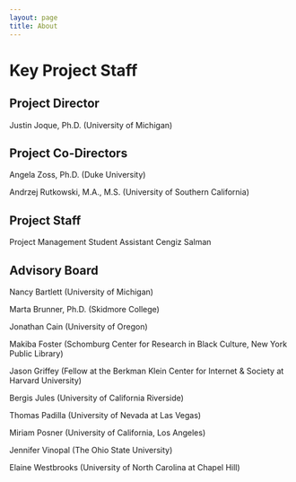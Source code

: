 ```yaml
---
layout: page
title: About
---
```


# Key Project Staff

## Project Director
Justin Joque, Ph.D. (University of Michigan)

## Project Co-Directors
Angela Zoss, Ph.D. (Duke University)

Andrzej Rutkowski, M.A., M.S. (University of Southern California)

## Project Staff
Project Management Student Assistant Cengiz Salman

## Advisory Board
Nancy Bartlett (University of Michigan)

Marta Brunner, Ph.D. (Skidmore College)

Jonathan Cain (University of Oregon)

Makiba Foster (Schomburg Center for Research in Black Culture, New York Public Library)

Jason Griffey (Fellow at the Berkman Klein Center for Internet & Society at Harvard University)

Bergis Jules (University of California Riverside)

Thomas Padilla (University of Nevada at Las Vegas)

Miriam Posner (University of California, Los Angeles)

Jennifer Vinopal (The Ohio State University)

Elaine Westbrooks (University of North Carolina at Chapel Hill)
